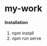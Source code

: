 <!--
 * @Author: Striver-TL
 * @GitHubAdress: https://github.com/Striver-TL
 * @Date: 2022-04-22 18:28:33
 * @LastEditors: Striver-TL
 * @LastEditTime: 2022-04-23 19:42:35
 * @Description: file content
-->
# my-work

#### Installation
1.  npm install
2.  npm run serve